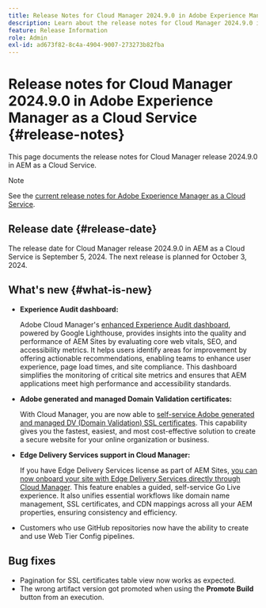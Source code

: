 ```yaml
---
title: Release Notes for Cloud Manager 2024.9.0 in Adobe Experience Manager as a Cloud Service
description: Learn about the release notes for Cloud Manager 2024.9.0 in AEM as a Cloud Service.
feature: Release Information
role: Admin
exl-id: ad673f82-8c4a-4904-9007-273273b82fba
---
```

# Release notes for Cloud Manager 2024.9.0 in Adobe Experience Manager as a Cloud Service {#release-notes}

This page documents the release notes for Cloud Manager release 2024.9.0 in AEM as a Cloud Service.

>[!NOTE]
>
>See the [current release notes for Adobe Experience Manager as a Cloud Service](/help/release-notes/release-notes-cloud/release-notes-current.md).

## Release date {#release-date}

The release date for Cloud Manager release 2024.9.0 in AEM as a Cloud Service is September 5, 2024. The next release is planned for October 3, 2024.

## What's new {#what-is-new}

* **Experience Audit dashboard:**

    Adobe Cloud Manager's [enhanced Experience Audit dashboard](/help/implementing/cloud-manager/experience-audit-dashboard.md), powered by Google Lighthouse, provides insights into the quality and performance of AEM Sites by evaluating core web vitals, SEO, and accessibility metrics. It helps users identify areas for improvement by offering actionable recommendations, enabling teams to enhance user experience, page load times, and site compliance. This dashboard simplifies the monitoring of critical site metrics and ensures that AEM applications meet high performance and accessibility standards.

* **Adobe generated and managed Domain Validation certificates:**

    With Cloud Manager, you are now able to [self-service Adobe generated and managed DV (Domain Validation) SSL certificates](/help/implementing/cloud-manager/managing-ssl-certifications/add-ssl-certificate.md). This capability gives you the fastest, easiest, and most cost-effective solution to create a secure website for your online organization or business. <!-- CMGR-52403 -->

* **Edge Delivery Services support in Cloud Manager:**

    If you have Edge Delivery Services license as part of AEM Sites, [you can now onboard your site with Edge Delivery Services directly through Cloud Manager](/help/implementing/cloud-manager/edge-delivery-services.md). This feature enables a guided, self-service Go Live experience. It also unifies essential workflows like domain name management, SSL certificates, and CDN mappings across all your AEM properties, ensuring consistency and efficiency. <!-- CMGR-49859 -->

* Customers who use GitHub repositories now have the ability to create and use Web Tier Config pipelines. <!--( KEEP IN? SP: YES CMGR-59046 and Slack https://cq-dev.slack.com/archives/C07LFP5BZ2L/p1725407057847379 ) --> 

<!--
## Early adoption program {#early-adoption}

For a chance to test some upcoming features, be a part of Adobe's early adoption program. -->


## Bug fixes

* Pagination for SSL certificates table view now works as expected. <!-- (CMGR-60804 - [UI] Pagination doesn't work for ssl certificates) -->
* The wrong artifact version got promoted when using the **Promote Build** button from an execution. <!-- ( KEEP IN? SP: YES CMGR-59519 and Slack https://cq-dev.slack.com/archives/C07LFPN2R08/p1725408253474129 ) -->

<!-- * Slack message says next release? SP: REMOVE (Leave in for now) SSL Certificates table in Cloud Manager now enables pagination in the user experience. ( https://jira.corp.adobe.com/browse/CMGR-61041 and Slack https://cq-dev.slack.com/archives/C07LFRE9QJU/p1725408553760009 ) --<>
